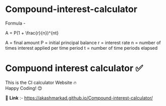# Compound-interest-calculator

Formula -

A = P(1 + \frac{r}{n})^{nt}

A	=	final amount
P	=	initial principal balance
r	=	interest rate
n	=	number of times interest applied per time period
t	=	number of time periods elapsed


# Compuond interest calculator  ✅ 
This is the CI calculator Website 🔥   
Happy Coding!  😊

🔗   **Link** :- https://akashmarkad.github.io/Compound-interest-calculator/

